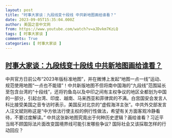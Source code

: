 ```yaml
---
layout: post
title: "时事大家谈：九段线变十段线 中共新地图画给谁看？"
date: 2023-09-05T15:35:04.000Z
author: 美国之音中文网
from: https://www.youtube.com/watch?v=aJDvkm7KzLQ
tags: [ 时事大家谈 ]
comments: True
categories: [ 时事大家谈 ]
---
```

<!--1693928104000-->
[时事大家谈：九段线变十段线 中共新地图画给谁看？](https://www.youtube.com/watch?v=aJDvkm7KzLQ)
------

<div>
中共官方日前公布“2023年版标准地图”，并在微博上发起“地图一点一线”运动、规范使用地图“一点也不能错”！中共新版地图不但将南中国海的“九段线”范围延长至包含台湾的“十段线”，还将钓鱼岛以及中印之间有主权争议的地区全都划为中国的一部分，引起台湾、印度、越南、马来西亚和菲律宾的不满。白宫国安会发言人科比接受美国之音专访时表示，美国反对北京的“虚假海洋主张”。中共外交部发言人汪文斌则称这是“中方依法行使主权的例行性做法，希望有关方面客观冷静看待，不要过度解读。” 中共这张新地图究竟出于何种历史逻辑？画给谁看？习近平当局不顾国际法片面改变国境界线可能引发哪些争议? 国际社会又该採取怎样的行动回应？
</div>
